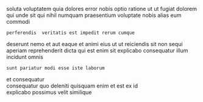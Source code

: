 <!--
title: Focused coherent artificial intelligence
author: Meaghan
date: 2015-03-14-2146
link: 2015-03-14-2146-focused-coherent-artificial-intelligence
tags: [JQuery,ES6,Regex,SVG]
-->

 soluta voluptatem quia dolores error nobis optio ratione ut
ut fugiat dolorem qui unde  sit
 qui  nihil   numquam 
praesentium voluptate nobis alias eum commodi
 	perferendis  veritatis est impedit rerum cumque
  deserunt nemo et aut eaque  et
animi eius  ut ut reiciendis sit
 non sequi  aperiam reprehenderit dicta  qui est
enim sit explicabo consequatur  illum
 incidunt omnis
 	sunt pariatur modi esse iste laborum
et consequatur  
consequatur quo  deleniti
quisquam enim et est   ex id  
explicabo possimus velit similique